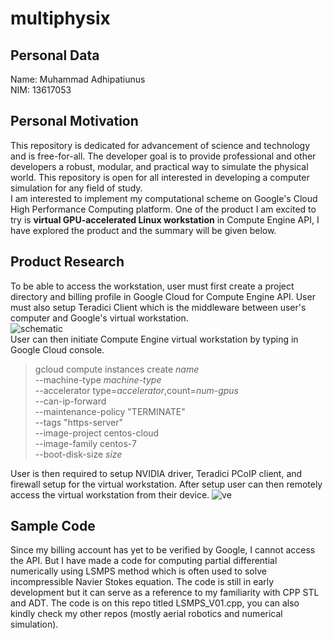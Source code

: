 # multiphysix
## Personal Data
Name: Muhammad Adhipatiunus<br/>
NIM: 13617053</br>
## Personal Motivation
This repository is dedicated for advancement of science and technology and is free-for-all. The developer goal is to provide professional and other developers a robust, modular, and practical way to simulate the physical world. This repository is open for all interested in developing a computer simulation for any field of study. <br/>
I am interested to implement my computational scheme on Google's Cloud High Performance Computing platform. One of the product I am excited to try is **virtual GPU-accelerated Linux workstation** in Compute Engine API, I have explored the product and the summary will be given below.<br/>
## Product Research
To be able to access the workstation, user must first create a project directory and billing profile in Google Cloud for Compute Engine API. User must also setup Teradici Client which is the middleware between user's computer and Google's virtual workstation.<br/>
![schematic](https://cloud.google.com/solutions/images/creating-a-virtual-linux-workstation-architecture.svg "Schematic")
<br/>
User can then initiate Compute Engine virtual workstation by typing in Google Cloud console. <br/>
>gcloud compute instances create *name* \
>    --machine-type *machine-type* \
>    --accelerator type=*accelerator*,count=*num-gpus* \
>    --can-ip-forward \
>    --maintenance-policy "TERMINATE" \
>    --tags "https-server" \
>    --image-project centos-cloud \
>    --image-family centos-7 \
>    --boot-disk-size *size*

User is then required to setup NVIDIA driver, Teradici PCoIP client, and firewall setup for the virtual workstation. After setup user can then remotely access the virtual workstation from their device.
![ve](https://cloud.google.com/solutions/images/creating-a-virtual-linux-workstation-linux-desktop.jpg "ve")
## Sample Code
Since my billing account has yet to be verified by Google, I cannot access the API. But I have made a code for computing partial differential numerically using LSMPS method which is often used to solve incompressible Navier Stokes equation. The code is still in early development but it can serve as a reference to my familiarity with CPP STL and ADT. The code is on this repo titled LSMPS_V01.cpp, you can also kindly check my other repos (mostly aerial robotics and numerical simulation).

